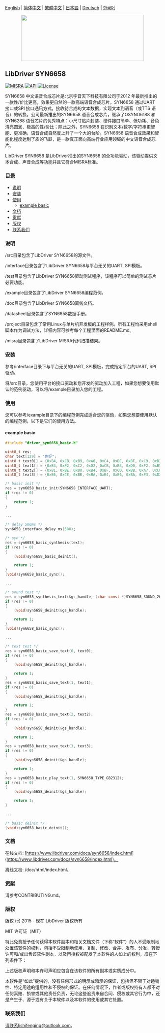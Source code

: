 [English](/README.md) | [ 简体中文](/README_zh-Hans.md) | [繁體中文](/README_zh-Hant.md) | [日本語](/README_ja.md) | [Deutsch](/README_de.md) | [한국어](/README_ko.md)

<div align=center>
<img src="/doc/image/logo.svg" width="400" height="150"/>
</div>

## LibDriver SYN6658

[![MISRA](https://img.shields.io/badge/misra-compliant-brightgreen.svg)](/misra/README.md) [![API](https://img.shields.io/badge/api-reference-blue.svg)](https://www.libdriver.com/docs/syn6658/index.html) [![License](https://img.shields.io/badge/license-MIT-brightgreen.svg)](/LICENSE)

SYN6658 中文语音合成芯片是北京宇音天下科技有限公司于2012 年最新推出的一款性/价比更高，效果更自然的一款高端语音合成芯片。SYN6658 通过UART 接口或SPI 接口通讯方式，接收待合成的文本数据，实现文本到语音（或TTS 语音）的转换。公司最新推出的SYN6658 语音合成芯片，继承了OSYNO6188 和SYN6288 语音芯片的优秀特点：小尺寸贴片封装、硬件接口简单、低功耗、音色清亮圆润、极高的性/价比；除此之外，SYN6658 在识别文本/数字/字符串更智能、更准确，语音合成自然度上升了一个大的台阶。SYN6658 语音合成效果和智能化程度达到了质的飞跃，是一款真正面向高端行业应用领域的中文语音合成芯片。

LibDriver SYN6658 是LibDriver推出的SYN6658 的全功能驱动，该驱动提供文本合成、声音合成等功能并且它符合MISRA标准。

### 目录

  - [说明](#说明)
  - [安装](#安装)
  - [使用](#使用)
    - [example basic](#example-basic)
  - [文档](#文档)
  - [贡献](#贡献)
  - [版权](#版权)
  - [联系我们](#联系我们)

### 说明

/src目录包含了LibDriver SYN6658的源文件。

/interface目录包含了LibDriver SYN6658与平台无关的UART, SPI模板。

/test目录包含了LibDriver SYN6658驱动测试程序，该程序可以简单的测试芯片必要功能。

/example目录包含了LibDriver SYN6658编程范例。

/doc目录包含了LibDriver SYN6658离线文档。

/datasheet目录包含了SYN6658数据手册。

/project目录包含了常用Linux与单片机开发板的工程样例。所有工程均采用shell脚本作为调试方法，详细内容可参考每个工程里面的README.md。

/misra目录包含了LibDriver MISRA代码扫描结果。

### 安装

参考/interface目录下与平台无关的UART, SPI模板，完成指定平台的UART, SPI驱动。

将/src目录，您使用平台的接口驱动和您开发的驱动加入工程，如果您想要使用默认的范例驱动，可以将/example目录加入您的工程。

### 使用

您可以参考/example目录下的编程范例完成适合您的驱动，如果您想要使用默认的编程范例，以下是它们的使用方法。

#### example basic

```C
#include "driver_syn6658_basic.h"

uint8_t res;
char text[129] = "你好";
uint8_t text0[] = {0xB4, 0xCB, 0xB9, 0xA6, 0xC4, 0xDC, 0xBF, 0xC9, 0xD2, 0xD4, 0xBD, 0xAB, 0xB1, 0xBB, 0x00};
uint8_t text1[] = {0xB4, 0xF2, 0xC2, 0xD2, 0xCB, 0xB3, 0xD0, 0xF2, 0xB5, 0xC4, 0xD2, 0xBB, 0xB6, 0xCE, 0xCE, 0xC4, 0x00};
uint8_t text2[] = {0xB1, 0xBE, 0xB0, 0xB4, 0xBF, 0xCD, 0xBB, 0xA7, 0xCF, 0xA3, 0xCD, 0xFB, 0xB5, 0xC4, 0xCB, 0xB3, 0xD0, 0xF2, 0xB7, 0xD6, 0x00};
uint8_t text3[] = {0xB6, 0xCE, 0xBB, 0xBA, 0xB4, 0xE6, 0xBA, 0xF3, 0xD2, 0xBB, 0xC6, 0xF0, 0xB2, 0xA5, 0xB7, 0xC5, 0xA1, 0xA3, 0x00};

/* basic init */
res = syn6658_basic_init(SYN6658_INTERFACE_UART);
if (res != 0)
{
    return 1;
}

...
    
/* delay 500ms */
syn6658_interface_delay_ms(500);

/* syn */
res = syn6658_basic_synthesis(text);
if (res != 0)
{
    (void)syn6658_basic_deinit();

    return 1;
}
(void)syn6658_basic_sync();

...

/* sound test */
res = syn6658_synthesis_text(&gs_handle, (char const *)SYN6658_SOUND_202);
if (res != 0)
{
    (void)syn6658_deinit(&gs_handle);

    return 1;
}
(void)syn6658_basic_sync();

...

/* text test */
res = syn6658_basic_save_text(0, text0);
if (res != 0)
{
    (void)syn6658_deinit(&gs_handle);

    return 1;
}
res = syn6658_basic_save_text(1, text1);
if (res != 0)
{
    (void)syn6658_deinit(&gs_handle);

    return 1;
}
res = syn6658_basic_save_text(2, text2);
if (res != 0)
{
    (void)syn6658_deinit(&gs_handle);

    return 1;
}
res = syn6658_basic_save_text(3, text3);
if (res != 0)
{
    (void)syn6658_deinit(&gs_handle);

    return 1;
}
res = syn6658_basic_play_text(1, SYN6658_TYPE_GB2312);
if (res != 0)
{
    (void)syn6658_deinit(&gs_handle);

    return 1;
}

...
    
/* basic deinit */
(void)syn6658_basic_deinit();
```

### 文档

在线文档: [https://www.libdriver.com/docs/syn6658/index.html](https://www.libdriver.com/docs/syn6658/index.html)。

离线文档: /doc/html/index.html。

### 贡献

请参考CONTRIBUTING.md。

### 版权

版权 (c) 2015 - 现在 LibDriver 版权所有

MIT 许可证（MIT）

特此免费授予任何获得本软件副本和相关文档文件（下称“软件”）的人不受限制地处置该软件的权利，包括不受限制地使用、复制、修改、合并、发布、分发、转授许可和/或出售该软件副本，以及再授权被配发了本软件的人如上的权利，须在下列条件下：

上述版权声明和本许可声明应包含在该软件的所有副本或实质成分中。

本软件是“如此”提供的，没有任何形式的明示或暗示的保证，包括但不限于对适销性、特定用途的适用性和不侵权的保证。在任何情况下，作者或版权持有人都不对任何索赔、损害或其他责任负责，无论这些追责来自合同、侵权或其它行为中，还是产生于、源于或有关于本软件以及本软件的使用或其它处置。

### 联系我们

请联系lishifenging@outlook.com。